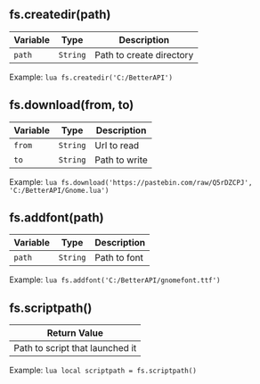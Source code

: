## fs.createdir(path)

| Variable      | Type     |       Description        |
| ------------- | -------- | ------------------------ |
| `path`        | `String` | Path to create directory |

Example:
    ```lua
    fs.createdir('C:/BetterAPI')
    ```

## fs.download(from, to)

| Variable      | Type     |    Description     |
| ------------- | -------- | ------------------ |
| `from`        | `String` |  Url to read   |
| `to`          | `String` |   Path to write    |

Example:
    ```lua
    fs.download('https://pastebin.com/raw/Q5rDZCPJ', 'C:/BetterAPI/Gnome.lua')
    ```

## fs.addfont(path)

| Variable      | Type     | Description  |
| ------------- | -------- | ------------ |
| `path`        | `String` | Path to font |

Example:
    ```lua
    fs.addfont('C:/BetterAPI/gnomefont.ttf')
    ```


## fs.scriptpath()

|          Return Value           |
| ------------------------------- |
| Path to script that launched it |

Example:
    ```lua
    local scriptpath = fs.scriptpath()
    ```